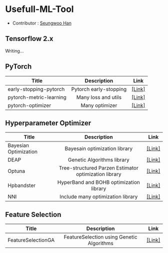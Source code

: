 # Usefull-ML-Tool

- Contributor : [Seungwoo Han](https://github.com/Kaintels)

## Tensorflow 2.x
Writing...

## PyTorch

|Title|Description|Link|
|---|:---:|---|
|early-stopping-pytorch|Pytorch early-stopping|[[Link]](https://github.com/Bjarten/early-stopping-pytorch)|
|pytorch-metric-learning|Many loss and utils|[[Link]](https://github.com/KevinMusgrave/pytorch-metric-learning)|
|pytorch-optimizer|Many optimizer|[[Link]](https://github.com/jettify/pytorch-optimizer)|

## Hyperparameter Optimizer

|Title|Description|Link|
|---|:---:|---|
|Bayesian Optimization|Bayesain optimization library|[[Link]](https://github.com/fmfn/BayesianOptimization)|
|DEAP|Genetic Algorithms library|[[Link]](https://github.com/DEAP/deap)|
|Optuna|Tree-structured Parzen Estimator optimization library|[[Link]](https://github.com/optuna/optuna)|
|Hpbandster|HyperBand and BOHB optimization library|[[Link]](https://github.com/automl/HpBandSter)|
|NNI|Include many optimization library|[[Link]](https://github.com/microsoft/nni)|

## Feature Selection

|Title|Description|Link|
|---|:---:|---|
|FeatureSelectionGA|FeatureSelection using Genetic Algorithms|[[Link]](https://github.com/kaushalshetty/FeatureSelectionGA)|
